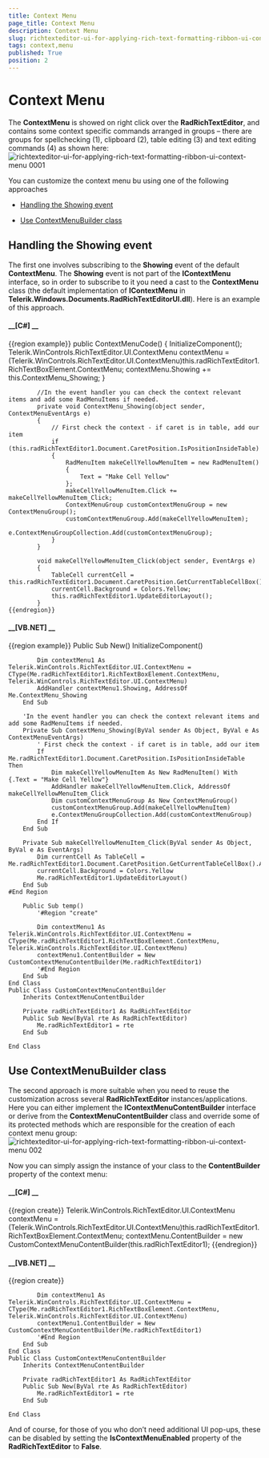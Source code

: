 ```yaml
---
title: Context Menu
page_title: Context Menu
description: Context Menu
slug: richtexteditor-ui-for-applying-rich-text-formatting-ribbon-ui-context-menu
tags: context,menu
published: True
position: 2
---
```


# Context Menu



The __ContextMenu__ is showed on right click over the __RadRichTextEditor__,
        and contains some context specific commands arranged in groups – there are groups for spellchecking (1), clipboard (2), table editing (3) and 
        text editing commands (4) as shown here:
      ![richtexteditor-ui-for-applying-rich-text-formatting-ribbon-ui-context-menu 0001](images/richtexteditor-ui-for-applying-rich-text-formatting-ribbon-ui-context-menu0001.png)

You can customize the context menu bu using one of the following approaches
      

* [Handling the Showing event](#handling-the-showing-event)

* [Use ContextMenuBuilder class](#use-contextmenubuilder-class)

## Handling the Showing event

The first one involves subscribing to the __Showing__ event of the default __ContextMenu__.
          The __Showing__ event is not part of the __IContextMenu__ interface, so in order to subscribe to it you
          need a cast to the __ContextMenu__ class (the default implementation of __IContextMenu__ in
          __Telerik.Windows.Documents.RadRichTextEditorUI.dll__). Here is an example of this approach.
        

#### __[C#] __

{{region example}}
	        public ContextMenuCode()
	        {
	            InitializeComponent();
	            Telerik.WinControls.RichTextEditor.UI.ContextMenu contextMenu = (Telerik.WinControls.RichTextEditor.UI.ContextMenu)this.radRichTextEditor1.RichTextBoxElement.ContextMenu;
	            contextMenu.Showing += this.ContextMenu_Showing;
	        }
	
	        //In the event handler you can check the context relevant items and add some RadMenuItems if needed.
	        private void ContextMenu_Showing(object sender, ContextMenuEventArgs e)
	        {
	            // First check the context - if caret is in table, add our item
	            if (this.radRichTextEditor1.Document.CaretPosition.IsPositionInsideTable)
	            {
	                RadMenuItem makeCellYellowMenuItem = new RadMenuItem()
	                {
	                    Text = "Make Cell Yellow"
	                };
	                makeCellYellowMenuItem.Click += makeCellYellowMenuItem_Click;
	                ContextMenuGroup customContextMenuGroup = new ContextMenuGroup();
	                customContextMenuGroup.Add(makeCellYellowMenuItem);
	                e.ContextMenuGroupCollection.Add(customContextMenuGroup);
	            }
	        }
	
	        void makeCellYellowMenuItem_Click(object sender, EventArgs e)
	        {
	            TableCell currentCell = this.radRichTextEditor1.Document.CaretPosition.GetCurrentTableCellBox().AssociatedTableCell;
	            currentCell.Background = Colors.Yellow;
	            this.radRichTextEditor1.UpdateEditorLayout();
	        }
	{{endregion}}



#### __[VB.NET] __

{{region example}}
	    Public Sub New()
	        InitializeComponent()
	
	        Dim contextMenu1 As Telerik.WinControls.RichTextEditor.UI.ContextMenu = CType(Me.radRichTextEditor1.RichTextBoxElement.ContextMenu, Telerik.WinControls.RichTextEditor.UI.ContextMenu)
	        AddHandler contextMenu1.Showing, AddressOf Me.ContextMenu_Showing
	    End Sub
	
	    'In the event handler you can check the context relevant items and add some RadMenuItems if needed.
	    Private Sub ContextMenu_Showing(ByVal sender As Object, ByVal e As ContextMenuEventArgs)
	        ' First check the context - if caret is in table, add our item
	        If Me.radRichTextEditor1.Document.CaretPosition.IsPositionInsideTable Then
	            Dim makeCellYellowMenuItem As New RadMenuItem() With {.Text = "Make Cell Yellow"}
	            AddHandler makeCellYellowMenuItem.Click, AddressOf makeCellYellowMenuItem_Click
	            Dim customContextMenuGroup As New ContextMenuGroup()
	            customContextMenuGroup.Add(makeCellYellowMenuItem)
	            e.ContextMenuGroupCollection.Add(customContextMenuGroup)
	        End If
	    End Sub
	
	    Private Sub makeCellYellowMenuItem_Click(ByVal sender As Object, ByVal e As EventArgs)
	        Dim currentCell As TableCell = Me.radRichTextEditor1.Document.CaretPosition.GetCurrentTableCellBox().AssociatedTableCell
	        currentCell.Background = Colors.Yellow
	        Me.radRichTextEditor1.UpdateEditorLayout()
	    End Sub
	#End Region
	
	    Public Sub temp()
	        '#Region "create"
	
	        Dim contextMenu1 As Telerik.WinControls.RichTextEditor.UI.ContextMenu = CType(Me.radRichTextEditor1.RichTextBoxElement.ContextMenu, Telerik.WinControls.RichTextEditor.UI.ContextMenu)
	        contextMenu1.ContentBuilder = New CustomContextMenuContentBuilder(Me.radRichTextEditor1)
	        '#End Region
	    End Sub
	End Class
	Public Class CustomContextMenuContentBuilder
	    Inherits ContextMenuContentBuilder
	
	    Private radRichTextEditor1 As RadRichTextEditor
	    Public Sub New(ByVal rte As RadRichTextEditor)
	        Me.radRichTextEditor1 = rte
	    End Sub
	
	End Class
	



## Use ContextMenuBuilder class

The second approach is more suitable when you need to reuse the customization across several __RadRichTextEditor__ 
          instances/applications. Here you can either implement the __IContextMenuContentBuilder__ interface or derive from the
          __ContextMenuContentBuilder__ class and override some of its protected methods which are responsible for the creation
          of each context menu group:
        ![richtexteditor-ui-for-applying-rich-text-formatting-ribbon-ui-context-menu 002](images/richtexteditor-ui-for-applying-rich-text-formatting-ribbon-ui-context-menu002.png)

Now you can simply assign the instance of your class to the __ContentBuilder__ property of the context menu:
        

#### __[C#] __

{{region create}}
	            Telerik.WinControls.RichTextEditor.UI.ContextMenu contextMenu = (Telerik.WinControls.RichTextEditor.UI.ContextMenu)this.radRichTextEditor1.RichTextBoxElement.ContextMenu;
	            contextMenu.ContentBuilder = new CustomContextMenuContentBuilder(this.radRichTextEditor1);
	{{endregion}}



#### __[VB.NET] __

{{region create}}
	
	        Dim contextMenu1 As Telerik.WinControls.RichTextEditor.UI.ContextMenu = CType(Me.radRichTextEditor1.RichTextBoxElement.ContextMenu, Telerik.WinControls.RichTextEditor.UI.ContextMenu)
	        contextMenu1.ContentBuilder = New CustomContextMenuContentBuilder(Me.radRichTextEditor1)
	        '#End Region
	    End Sub
	End Class
	Public Class CustomContextMenuContentBuilder
	    Inherits ContextMenuContentBuilder
	
	    Private radRichTextEditor1 As RadRichTextEditor
	    Public Sub New(ByVal rte As RadRichTextEditor)
	        Me.radRichTextEditor1 = rte
	    End Sub
	
	End Class
	



And of course, for those of you who don’t need additional UI pop-ups, these can be disabled by setting the 
          __IsContextMenuEnabled__ property of the __RadRichTextEditor__ to __False__.
        
